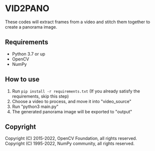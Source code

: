 # VID2PANO

These codes will extract frames from a video and stitch them together to create a panorama image.

## Requirements
- Python 3.7 or up
- OpenCV
- NumPy

## How to use
1. Run ```pip install -r requirements.txt``` (If you already satisfy the requirements, skip this step)
2. Choose a video to process, and move it into "video_source"
3. Run "python3 main.py"
4. The generated panorama image will be exported to "output"

## Copyright
Copyright (C) 2015-2022, OpenCV Foundation, all rights reserved.
Copyright (C) 1995-2022, NumPy community, all rights reserved.